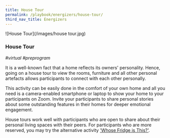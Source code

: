 ```yaml
---
title: House Tour
permalink: /playbook/energizers/house-tour/
third_nav_title: Energizers
---
```

![House Tour](/images/house tour.jpg)
### House Tour
*#virtual #preprogram*

It is a well-known fact that a home reflects its owners' personality. Hence, going on a house tour to view the rooms, furniture and all other personal artefacts allows participants to connect with each other personally.

This activity can be easily done in the comfort of your own home and all you need is a camera-enabled smartphone or laptop to show your home to your participants on Zoom. Invite your participants to share personal stories about some outstanding features in their homes for deeper emotional engagement. 

House tours work well with participants who are open to share about their personal living spaces with their peers. For participants who are more reserved, you may try the alternative activity ['Whose Fridge is This?'](/playbook/energizers/whose-fridge/). 
